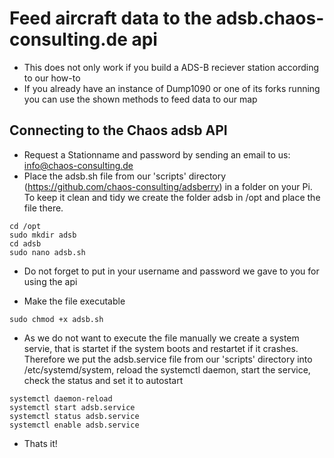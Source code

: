 # Feed aircraft data to the adsb.chaos-consulting.de api
* This does not only work if you build a ADS-B reciever station according to our how-to
* If you already have an instance of Dump1090 or one of its forks running you can use the shown methods to feed data to our map

## Connecting to the Chaos adsb API
* Request a Stationname and password by sending an email to us: info@chaos-consulting.de
* Place the adsb.sh file from our 'scripts' directory (https://github.com/chaos-consulting/adsberry) in a folder on your Pi. To keep it clean and tidy we create the folder adsb in /opt and place the file there.

```
cd /opt
sudo mkdir adsb
cd adsb
sudo nano adsb.sh
```
* Do not forget to put in your username and password we gave to you for using the api


* Make the file executable

```
sudo chmod +x adsb.sh
```
* As we do not want to execute the file manually we create a system servie, that is startet if the system boots and restartet if it crashes. Therefore we put the adsb.service file from our 'scripts' directory into /etc/systemd/system, reload the systemctl daemon, start the service,  check the status and set it to autostart

```
systemctl daemon-reload
systemctl start adsb.service 
systemctl status adsb.service 
systemctl enable adsb.service 
```
* Thats it!
